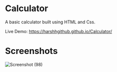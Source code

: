 # Calculator
A basic calculator built using HTML and Css.

Live Demo: https://harshhgithub.github.io/Calculator/

# Screenshots

![Screenshot (98)](https://github.com/harshhgithub/Calculator/assets/133668600/4f406e78-87e1-466a-a6a3-cc6c29d1a4a1)
